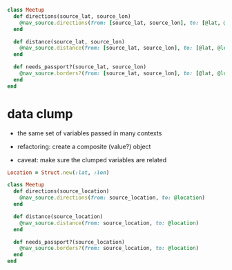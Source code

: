 ```ruby
class Meetup
  def directions(source_lat, source_lon)
    @nav_source.directions(from: [source_lat, source_lon], to: [@lat, @lon])
  end

  def distance(source_lat, source_lon)
    @nav_source.distance(from: [source_lat, source_lon], to: [@lat, @lon])
  end

  def needs_passport?(source_lat, source_lon)
    @nav_source.borders?(from: [source_lat, source_lon], to: [@lat, @lon])
  end
end
```


# data clump

* the same set of variables passed in many contexts
<!-- .element: class="fragment" -->

* refactoring: create a composite (value?) object
<!-- .element: class="fragment" -->

* caveat: make sure the clumped variables are related
<!-- .element: class="fragment" -->


```ruby
Location = Struct.new(:lat, :lon)

class Meetup
  def directions(source_location)
    @nav_source.directions(from: source_location, to: @location)
  end

  def distance(source_location)
    @nav_source.distance(from: source_location, to: @location)
  end

  def needs_passport?(source_location)
    @nav_source.borders?(from: source_location, to: @location)
  end
end
```
